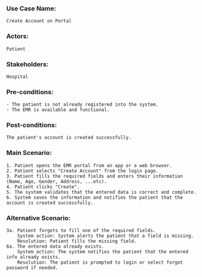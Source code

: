 ### Use Case Name:
    Create Account on Portal
### Actors:
    Patient
### Stakeholders:
    Hospital
### Pre-conditions:
    - The patient is not already registered into the system.
    - The EMR is available and functional.
### Post-conditions:
    The patient's account is created successfully.
### Main Scenario:
    1. Patient opens the EMR portal from an app or a web browser. 
    2. Patient selects "Create Account" from the login page.
    3. Patient fills the required fields and enters their information (Name, Age, Gender, Address, ...etc).
    4. Patient clicks "Create".
    5. The system validates that the entered data is correct and complete.
    6. System saves the information and notifies the patient that the account is created successfully.
### Alternative Scenario:
    3a. Patient forgets to fill one of the required fields.
        System action: System alerts the patient that a field is missing.
        Resolution: Patient fills the missing field.
    6a. The entered data already exists.
        System action: The system notifies the patient that the entered info already exists.
        Resolution: The patient is prompted to login or select forgot password if needed.
    